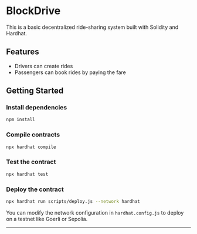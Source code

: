 # BlockDrive

This is a basic decentralized ride-sharing system built with Solidity and Hardhat.

## Features

- Drivers can create rides
- Passengers can book rides by paying the fare

## Getting Started

### Install dependencies

```bash
npm install
```

### Compile contracts

```bash
npx hardhat compile
```

### Test the contract

```bash
npx hardhat test
```

### Deploy the contract

```bash
npx hardhat run scripts/deploy.js --network hardhat
```

You can modify the network configuration in `hardhat.config.js` to deploy on a testnet like Goerli or Sepolia.

---
